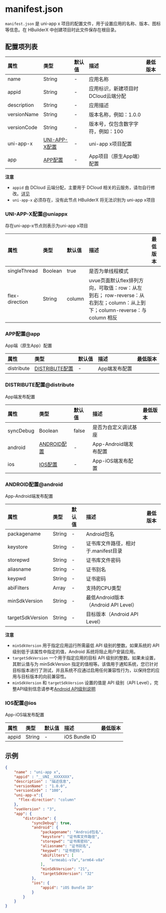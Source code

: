 # manifest.json  
`manifest.json` 是 uni-app x 项目的配置文件，用于设置应用的名称、版本、图标等信息。在 HBuilderX 中创建项目时此文件保存在根目录。

## 配置项列表  
|属性		|类型					|默认值			|描述								|最低版本			|
|:-			|:-						|:-				|:-									|:-					|
|name		|String					|-				|应用名称							|					|
|appid		|String					|-				|应用标识，新建项目时DCloud云端分配	|					|
|description|String					|-				|应用描述							|					|
|versionName|String					|-				|版本名称，例如：1.0.0				|					|
|versionCode|String					|-				|版本号，仅包含数字字符，例如：100		|					|
|uni-app-x	|[UNI-APP-X配置](#uniappx)	|- 			|uni-app x项目配置					|					|
|app		|[APP配置](#app)		|- 					|App项目（原生App端）配置				|					|

**注意**  
- `appid` 由 DCloud 云端分配，主要用于 DCloud 相关的云服务，请勿自行修改。[详见](https://ask.dcloud.net.cn/article/35907)
- `uni-app-x` 必须存在，没有此节点 HBuilderX 将无法识别为 uni-app x项目


### UNI-APP-X配置@uniappx  
存在uni-app-x节点则表示为uni-app x项目  

|属性			|类型					|默认值			|描述								|最低版本			|
|:-				|:-						|:-				|:-									|:-					|
|singleThread	|Boolean				|true			|是否为单线程模式						|					|
|flex-direction	|String					|column			|uvue页面默认flex排列方向，可取值：row：从左到右； row-reverse：从右到左；column：从上到下；column-reverse：与 column 相反|					|


### APP配置@app  
App端（原生App）配置  

|属性			|类型					|默认值			|描述								|最低版本			|
|:-				|:-						|:-				|:-									|:-					|
|distribute		|[DISTRIBUTE配置](#distribute)	|-		|App端发布配置						|					|


### DISTRIBUTE配置@distribute  
App端发布配置  

|属性			|类型					|默认值			|描述								|最低版本			|
|:-				|:-						|:-				|:-									|:-					|
|syncDebug		|Boolean				|false			|是否为自定义调试基座					|					|
|android		|[ANDROID配置](#android)	|-				|App-Android端发布配置				|					|
|ios			|[IOS配置](#ios)			|-				|App-iOS端发布配置					|					|


### ANDROID配置@android  
App-Android端发布配置  

|属性			|类型					|默认值			|描述								|最低版本			|
|:-				|:-						|:-				|:-									|:-					|
|packagename	|String					|-				|Android包名							|					|
|keystore		|String					|-				|证书库文件路径，相对于.manifest目录	|					|
|storepwd		|String					|-				|证书库文件密码						|					|
|aliasname		|String					|-				|证书别名							|					|
|keypwd			|String					|-				|证书密码							|					|
|abiFilters		|Array<String>			|-				|支持的CPU类型						|					|
|minSdkVersion	|String					|-				|最低Android版本（Android API Level）|					|
|targetSdkVersion	|String				|-				|目标版本（Android API Level）		|					|

**注意**  
- `minSdkVersion` 用于指定应用运行所需最低 API 级别的整数。如果系统的 API 级别低于该属性中指定的值，Android 系统将阻止用户安装应用。  
- `targetSdkVersion` 一个用于指定应用的目标 API 级别的整数。如果未设置，其默认值与为 minSdkVersion 指定的值相等。该值用于通知系统，您已针对目标版本进行了测试，并且系统不应通过启用任何兼容性行为，以保持您的应用与目标版本的向前兼容性。  
- `minSdkVersion` 和 `targetSdkVersion` 设置的值是 API 级别（API Level），完整API级别信息请参考[Android API级别说明](https://developer.android.com/guide/topics/manifest/uses-sdk-element?hl=zh-cn#ApiLevels)  


### IOS配置@ios  
App-iOS端发布配置  

|属性			|类型					|默认值			|描述								|最低版本			|
|:-				|:-						|:-				|:-									|:-					|
|appid			|String					|-				|iOS Bundle ID						|					|


## 示例  
```json
{
    "name" : "uni-app x",
    "appid" : "__UNI__XXXXXXX",
    "description" : "描述信息",
    "versionName" : "1.0.0",
    "versionCode" : "100",
    "uni-app-x":{
      "flex-direction": "column"  
    },
    "vueVersion" : "3",
	"app": {
		"distribute": {
			"syncDebug": true,
			"android": {
				"packagename": "Android包名",
				"keystore": "证书库文件路径",
				"storepwd": "证书库密码",
				"aliasname": "证书别名",
				"keypwd": "证书密码",
				"abiFilters": [
					"armeabi-v7a","arm64-v8a"
				],
				"minSdkVersion": "21",
				"targetSdkVersion": "32"
			},
			"ios": {
				"appid": "iOS Bundle ID"
			}
		}
	}
}
```

